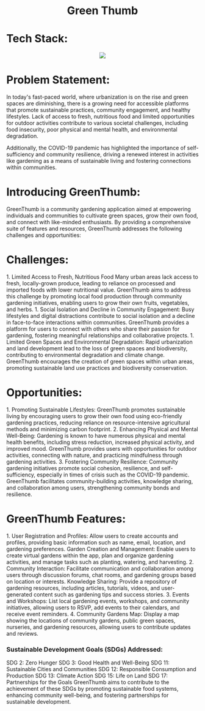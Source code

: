 <div>
  <div align='center'>
    <h1>Green Thumb</h1>
  </div>
<h1>Tech Stack:</h1>
<div align='center'>
<img src="https://skillicons.dev/icons?i=react,tailwind,git,github,js,vercel" />
</div>
<h1>Problem Statement:</h1>
<p>In today's fast-paced world, where urbanization is on the rise and green spaces are diminishing, there is a growing need for accessible platforms that promote sustainable practices, community engagement, and healthy lifestyles. Lack of access to fresh, nutritious food and limited opportunities for outdoor activities contribute to various societal challenges, including food insecurity, poor physical and mental health, and environmental degradation.

Additionally, the COVID-19 pandemic has highlighted the importance of self-sufficiency and community resilience, driving a renewed interest in activities like gardening as a means of sustainable living and fostering connections within communities.
</p>

<h1>Introducing GreenThumb:</h1>
GreenThumb is a community gardening application aimed at empowering individuals and communities to cultivate green spaces, grow their own food, and connect with like-minded enthusiasts. By providing a comprehensive suite of features and resources, GreenThumb addresses the following challenges and opportunities:

<h1>Challenges:</h1>
1. Limited Access to Fresh, Nutritious Food
Many urban areas lack access to fresh, locally-grown produce, leading to reliance on processed and imported foods with lower nutritional value.
GreenThumb aims to address this challenge by promoting local food production through community gardening initiatives, enabling users to grow their own fruits, vegetables, and herbs.
1. Social Isolation and Decline in Community Engagement:
Busy lifestyles and digital distractions contribute to social isolation and a decline in face-to-face interactions within communities.
GreenThumb provides a platform for users to connect with others who share their passion for gardening, fostering meaningful relationships and collaborative projects.
1. Limited Green Spaces and Environmental Degradation:
Rapid urbanization and land development lead to the loss of green spaces and biodiversity, contributing to environmental degradation and climate change.
GreenThumb encourages the creation of green spaces within urban areas, promoting sustainable land use practices and biodiversity conservation.

<h1>Opportunities:</h1>
1. Promoting Sustainable Lifestyles:
GreenThumb promotes sustainable living by encouraging users to grow their own food using eco-friendly gardening practices, reducing reliance on resource-intensive agricultural methods and minimizing carbon footprint.
2. Enhancing Physical and Mental Well-Being:
Gardening is known to have numerous physical and mental health benefits, including stress reduction, increased physical activity, and improved mood.
GreenThumb provides users with opportunities for outdoor activities, connecting with nature, and practicing mindfulness through gardening activities.
3. Fostering Community Resilience:
Community gardening initiatives promote social cohesion, resilience, and self-sufficiency, especially in times of crisis such as the COVID-19 pandemic.
GreenThumb facilitates community-building activities, knowledge sharing, and collaboration among users, strengthening community bonds and resilience.

<h1>GreenThumb Features:</h1>
1. User Registration and Profiles: Allow users to create accounts and profiles, providing basic information such as name, email, location, and gardening preferences.
Garden Creation and Management: Enable users to create virtual gardens within the app, plan and organize gardening activities, and manage tasks such as planting, watering, and harvesting.
2. Community Interaction: Facilitate communication and collaboration among users through discussion forums, chat rooms, and gardening groups based on location or interests.
Knowledge Sharing: Provide a repository of gardening resources, including articles, tutorials, videos, and user-generated content such as gardening tips and success stories.
3. Events and Workshops: List local gardening events, workshops, and community initiatives, allowing users to RSVP, add events to their calendars, and receive event reminders.
4. Community Gardens Map: Display a map showing the locations of community gardens, public green spaces, nurseries, and gardening resources, allowing users to contribute updates and reviews.

<h3>Sustainable Development Goals (SDGs) Addressed:</h3>
SDG 2: Zero Hunger
SDG 3: Good Health and Well-Being
SDG 11: Sustainable Cities and Communities
SDG 12: Responsible Consumption and Production
SDG 13: Climate Action
SDG 15: Life on Land
SDG 17: Partnerships for the Goals
GreenThumb aims to contribute to the achievement of these SDGs by promoting sustainable food systems, enhancing community well-being, and fostering partnerships for sustainable development.

</div>
